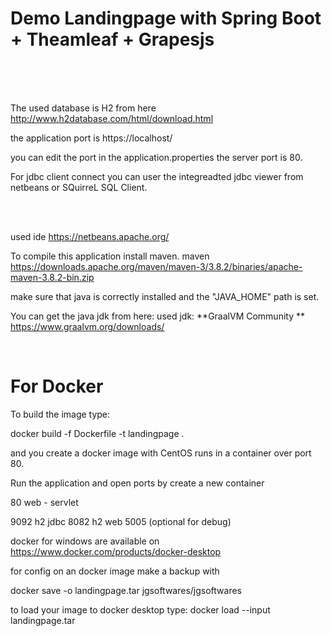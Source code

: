 
# Demo Landingpage with Spring Boot + Theamleaf + Grapesjs

<br/>
<br/>
<br/>

The used database is H2 from here
http://www.h2database.com/html/download.html
<br/>

the application port is
https://localhost/  

you can edit the port in the application.properties 
the server port is 80.

For jdbc client connect you can user
the integreadted jdbc viewer from netbeans or
SQuirreL SQL Client.





<br/>
<br/>

used ide
https://netbeans.apache.org/
<br/>


To compile this application install maven.
maven https://downloads.apache.org/maven/maven-3/3.8.2/binaries/apache-maven-3.8.2-bin.zip

make sure that java is correctly installed and the "JAVA_HOME" path is set.
<br/>

You can get the java jdk from here:
used jdk: **GraalVM Community ** https://www.graalvm.org/downloads/

<br/>


# For Docker

To build the image type:

docker build -f Dockerfile -t landingpage .

and you create a docker image with CentOS runs in a container over port 80.

Run the application and open ports by create a new container

80   web - servlet

9092 h2 jdbc
8082 h2 web
5005 (optional for debug)

docker for windows are available on https://www.docker.com/products/docker-desktop

for config on an docker image make a backup with

docker save -o landingpage.tar jgsoftwares/jgsoftwares

to load your image to docker desktop type: docker load --input landingpage.tar

<br/>


